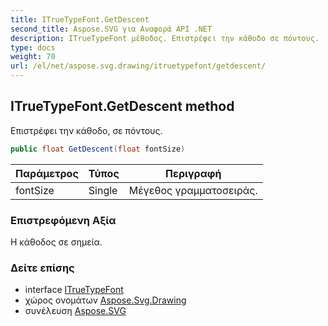```yaml
---
title: ITrueTypeFont.GetDescent
second_title: Aspose.SVG για Αναφορά API .NET
description: ITrueTypeFont μέθοδος. Επιστρέφει την κάθοδο σε πόντους.
type: docs
weight: 70
url: /el/net/aspose.svg.drawing/itruetypefont/getdescent/
---
```

## ITrueTypeFont.GetDescent method

Επιστρέφει την κάθοδο, σε πόντους.

```csharp
public float GetDescent(float fontSize)
```

| Παράμετρος | Τύπος | Περιγραφή |
| --- | --- | --- |
| fontSize | Single | Μέγεθος γραμματοσειράς. |

### Επιστρεφόμενη Αξία

Η κάθοδος σε σημεία.

### Δείτε επίσης

* interface [ITrueTypeFont](../)
* χώρος ονομάτων [Aspose.Svg.Drawing](../../itruetypefont/)
* συνέλευση [Aspose.SVG](../../../)


